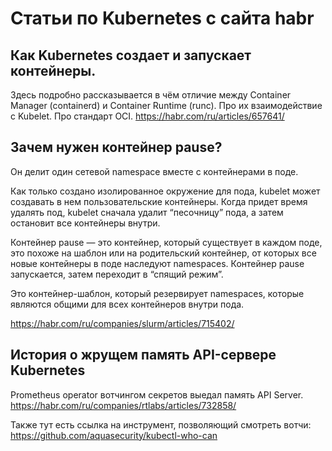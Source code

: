 # Статьи по Kubernetes c сайта habr

## Как Kubernetes создает и запускает контейнеры.
Здесь подробно рассказывается в чём отличие между Container Manager (containerd) и Container Runtime (runc).
Про их взаимодействие с Kubelet. Про стандарт OCI.
https://habr.com/ru/articles/657641/

## Зачем нужен контейнер pause?
Он делит один сетевой namespace вместе с контейнерами в поде.

Как только создано изолированное окружение для пода, kubelet может создавать в нем пользовательские контейнеры. Когда придет время удалять под, kubelet сначала удалит “песочницу” пода, а затем остановит все контейнеры внутри.

Контейнер pause — это контейнер, который существует в каждом поде, это похоже на  шаблон или на родительский контейнер, от которых все новые контейнеры в поде наследуют namespaces. Контейнер pause запускается, затем переходит в “спящий режим”.

Это контейнер-шаблон, который резервирует namespaces, которые являются общими для всех контейнеров внутри пода.

https://habr.com/ru/companies/slurm/articles/715402/

## История о жрущем память API-сервере Kubernetes
Prometheus operator вотчингом секретов выедал память API Server.
https://habr.com/ru/companies/rtlabs/articles/732858/

Также тут есть ссылка на инструмент, позволяющий смотреть вотчи: https://github.com/aquasecurity/kubectl-who-can
